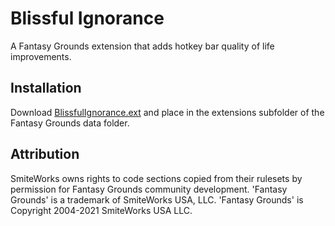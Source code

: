 # Blissful Ignorance
A Fantasy Grounds extension that adds hotkey bar quality of life improvements.

## Installation
Download [BlissfulIgnorance.ext](https://github.com/MeAndUnique/BlissfulIgnorance/releases) and place in the extensions subfolder of the Fantasy Grounds data folder.

## Attribution
SmiteWorks owns rights to code sections copied from their rulesets by permission for Fantasy Grounds community development.
'Fantasy Grounds' is a trademark of SmiteWorks USA, LLC.
'Fantasy Grounds' is Copyright 2004-2021 SmiteWorks USA LLC.